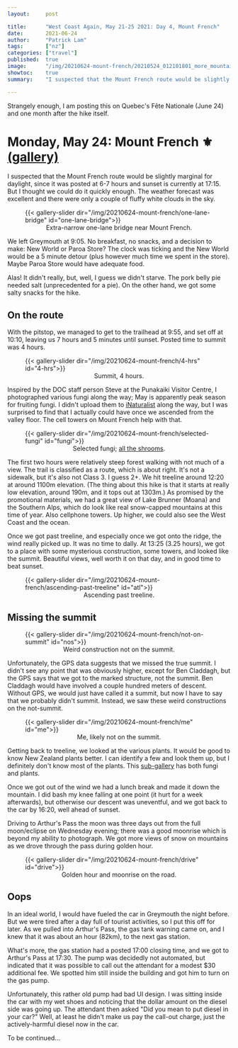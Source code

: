 ```yaml
---
layout:     post

title:      "West Coast Again, May 21-25 2021: Day 4, Mount French"
date:       2021-06-24
author:     "Patrick Lam"
tags:       ["nz"]
categories: ["travel"]
published:  true
image:      "/img/20210624-mount-french/20210524_012101801_more_mountains.PANO.webp"
showtoc:    true
summary:    "I suspected that the Mount French route would be slightly marginal for daylight, since it was posted at 6-7 hours and sunset is currently at 17:15. But I thought we could do it quickly enough. The weather forecast was excellent and there were only a couple of fluffy white clouds in the sky."

---
```


<style>
.post-heading h1  { color: white; }
.meta { color: white; }
</style>

Strangely enough, I am posting this on Quebec's Fête Nationale (June 24) and one month
after the hike itself.

# Monday, May 24: Mount French ⚜ [(gallery)](https://gallery.patricklam.ca/index.php?/category/1336)

I suspected that the Mount French route would be slightly marginal for
daylight, since it was posted at 6-7 hours and sunset is currently at
17:15. But I thought we could do it quickly enough. The weather
forecast was excellent and there were only a couple of fluffy white
clouds in the sky.

<figure>
{{< gallery-slider dir="/img/20210624-mount-french/one-lane-bridge" id="one-lane-bridge">}}
<figcaption style="text-align:center">Extra-narrow one-lane bridge near Mount French.</figcaption>
</figure>

We left Greymouth at 9:05. No breakfast, no snacks, and a
decision to make: New World or Paroa Store?  The clock was ticking and
the New World would be a 5 minute detour (plus however much time we
spent in the store). Maybe Paroa Store would have adequate food.

Alas! It didn't really, but, well, I guess we didn't starve. The pork
belly pie needed salt (unprecedented for a pie). On the other hand, 
we got some salty snacks for the hike.

## On the route

With the pitstop, we managed to get to the trailhead at 9:55, and set
off at 10:10, leaving us 7 hours and 5 minutes until sunset. Posted
time to summit was 4 hours.

<figure>
{{< gallery-slider dir="/img/20210624-mount-french/4-hrs" id="4-hrs">}}
<figcaption style="text-align:center">Summit, 4 hours.</figcaption>
</figure>

Inspired by the DOC staff person Steve at the Punakaiki Visitor Centre, I photographed
various fungi along the way; May is apparently peak season for
fruiting fungi. I didn't upload them to
[iNaturalist](https://www.inaturalist.org) along the way, but I was
surprised to find that I actually could have once we ascended from the
valley floor. The cell towers on Mount French help with that.

<figure>
{{< gallery-slider dir="/img/20210624-mount-french/selected-fungi" id="fungi">}}
<figcaption style="text-align:center">Selected fungi; <a href="https://gallery.patricklam.ca/index.php?/category/1337">all the shrooms</a>.</figcaption>
</figure>

The first two hours were relatively steep forest walking with not much
of a view. The trail is classified as a route, which is about
right. It's not a sidewalk, but it's also not Class 3. I guess 2+. We
hit treeline around 12:20 at around 1100m elevation.  (The thing about
this hike is that it starts at really low elevation, around 190m, and
it tops out at 1303m.) As promised by the promotional materials, we
had a great view of Lake Brunner (Moana) and the Southern Alps, which
do look like real snow-capped mountains at this time of year. Also
cellphone towers. Up higher, we could also see the West Coast and the
ocean.

Once we got past treeline, and especially once we got onto the ridge,
the wind really picked up.  It was no time to dally. At 13:25 (3.25
hours), we got to a place with some mysterious construction, some
towers, and looked like the summit. Beautiful views, well worth it on that day, and in good time to beat sunset.

<figure>
{{< gallery-slider dir="/img/20210624-mount-french/ascending-past-treeline" id="atl">}}
<figcaption style="text-align:center">Ascending past treeline.</figcaption>
</figure>

## Missing the summit

<figure>
{{< gallery-slider dir="/img/20210624-mount-french/not-on-summit" id="nos">}}
<figcaption style="text-align:center">Weird construction not on the summit.</figcaption>
</figure>

Unfortunately, the GPS data suggests that we missed the true summit.  I
didn't see any point that was obviously higher, except for Ben
Claddagh, but the GPS says that we got to the marked structure, not
the summit. Ben Claddagh would have involved a couple hundred meters
of descent.  Without GPS, we would just have called it a summit, but
now I have to say that we probably didn't summit. Instead, we saw these weird constructions on the not-summit.

<figure>
{{< gallery-slider dir="/img/20210624-mount-french/me" id="me">}}
<figcaption style="text-align:center">Me, likely not on the summit.</figcaption>
</figure>

Getting back to treeline, we looked at the various plants. It would be good to know
New Zealand plants better. I can identify a few and look them up, but I definitely
don't know most of the plants. This [sub-gallery](https://gallery.patricklam.ca/index.php?/category/1337) has both fungi and plants.

Once we got out of the wind we had a lunch break and made it down the
mountain.  I did bash my knee falling at one point (it hurt for a week
afterwards), but otherwise our descent was uneventful, and we got back to the
car by 16:20, well ahead of sunset.

Driving to Arthur's Pass the moon was three days out from the full moon/eclipse on 
Wednesday evening; there was a good moonrise which is beyond my ability to photograph.
We got more views of snow on mountains as we drove through the pass during golden hour.

<figure>
{{< gallery-slider dir="/img/20210624-mount-french/drive" id="drive">}}
<figcaption style="text-align:center">Golden hour and moonrise on the road.</figcaption>
</figure>


## Oops

In an ideal world, I would have fueled the car in Greymouth the night before.
But we were tired after a day full of tourist activities, so I put this off for later.
As we pulled into Arthur's Pass, the gas tank warning came on, and I knew that it was
about an hour (82km), to the next gas station. 

What's more, the gas station had a posted 17:00 closing time, and we
got to Arthur's Pass at 17:30. The pump was decidedly not automated,
but indicated that it was possible to call out the attendant for a
modest $30 additional fee. We spotted him still inside the building and got
him to turn on the gas pump.

Unfortunately, this rather old pump had bad UI design. I was sitting inside the car with my wet shoes and noticing
that the dollar amount on the diesel side was going up. The attendant
then asked "Did you mean to put diesel in your car?" Well, at least he
didn't make us pay the call-out charge, just the actively-harmful diesel 
now in the car.

To be continued...